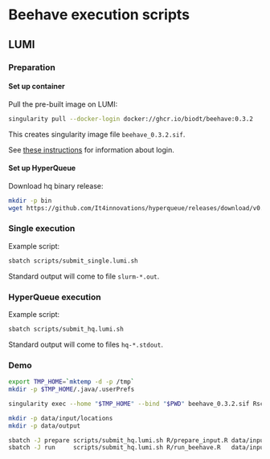 # Beehave execution scripts

## LUMI

### Preparation

#### Set up container

Pull the pre-built image on LUMI:
```bash
singularity pull --docker-login docker://ghcr.io/biodt/beehave:0.3.2
```
This creates singularity image file `beehave_0.3.2.sif`.

See [these instructions](https://github.com/BioDT/uc-beehave-singularity-for-lumi)
for information about login.

#### Set up HyperQueue

Download hq binary release:
```bash
mkdir -p bin
wget https://github.com/It4innovations/hyperqueue/releases/download/v0.15.0/hq-v0.15.0-linux-x64.tar.gz -O - | tar -xzf - -C bin
```

### Single execution

Example script:
```bash
sbatch scripts/submit_single.lumi.sh
```
Standard output will come to file `slurm-*.out`.

### HyperQueue execution

Example script:
```bash
sbatch scripts/submit_hq.lumi.sh
```
Standard output will come to files `hq-*.stdout`.


### Demo

```bash
export TMP_HOME=`mktemp -d -p /tmp`
mkdir -p $TMP_HOME/.java/.userPrefs

singularity exec --home "$TMP_HOME" --bind "$PWD" beehave_0.3.2.sif Rscript R/test_prepare_json.R

mkdir -p data/input/locations
mkdir -p data/output

sbatch -J prepare scripts/submit_hq.lumi.sh R/prepare_input.R data/input/locations.json
sbatch -J run     scripts/submit_hq.lumi.sh R/run_beehave.R   data/input/netlogo.json
```

